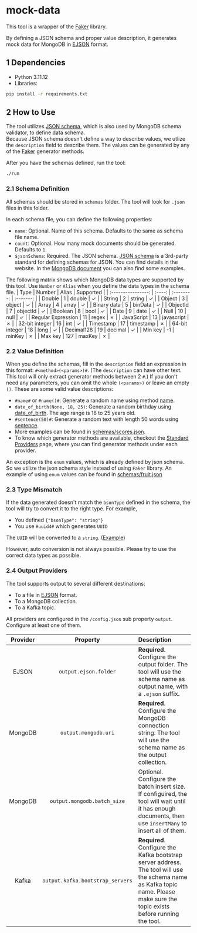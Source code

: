 # mock-data
This tool is a wrapper of the [Faker](https://faker.readthedocs.io/en/stable/index.html) library.

By defining a JSON schema and proper value description, it generates mock data for MongoDB in [EJSON](https://www.mongodb.com/docs/manual/reference/mongodb-extended-json/) format.

## 1 Dependencies
- Python 3.11.12
- Libraries:
```bash
pip install -r requirements.txt
```

## 2 How to Use
The tool utilizes [JSON schema](https://json-schema.org/), which is also used by MongoDB schema validator, to define data schema.  
Because JSON schema doesn't define a way to describe values, we utlize the `description` field to describe them. The values can be generated by any of the [Faker](https://faker.readthedocs.io/en/stable/index.html) generator methods.

After you have the schemas defined, run the tool:
```bash
./run
```

### 2.1 Schema Definition
All schemas should be stored in `schemas` folder. The tool will look for `.json` files in this folder.

In each schema file, you can define the following properties:
- `name`: Optional. Name of this schema. Defaults to the same as schema file name.
- `count`: Optional. How many mock documents should be generated. Defaults to `1`.
- `$jsonSchema`: Required. The JSON schema. [JSON schema](https://json-schema.org/) is a 3rd-party standard for defining schemas for JSON. You can find details in the website. In the [MongoDB document](https://www.mongodb.com/docs/manual/reference/operator/query/jsonSchema/) you can also find some examples.

The following matrix shows which MongoDB data types are supported by this tool. Use `Number` or `Alias` when you define the data types in the schema file.
|        Type        | Number |   Alias    | Supported |
| :----------------: | :----: | :--------: | :-------: |
|       Double       |   1    |   double   |  &check;  |
|       String       |   2    |   string   |  &check;  |
|       Object       |   3    |   object   |  &check;  |
|       Array        |   4    |   array    |  &check;  |
|    Binary data     |   5    |  binData   |  &check;  |
|      ObjectId      |   7    |  objectId  |  &check;  |
|      Boolean       |   8    |    bool    |  &check;  |
|        Date        |   9    |    date    |  &check;  |
|        Null        |   10   |    null    |  &check;  |
| Regular Expression |   11   |   regex    |  &cross;  |
|     JavaScript     |   13   | javascript |  &cross;  |
|   32-bit integer   |   16   |    int     |  &check;  |
|     Timestamp      |   17   | timestamp  |  &cross;  |
|   64-bit integer   |   18   |    long    |  &check;  |
|     Decimal128     |   19   |  decimal   |  &check;  |
|      Min key       |   -1   |   minKey   |  &cross;  |
|      Max key       |  127   |   maxKey   |  &cross;  |

### 2.2 Value Definition
When you define the schemas, fill in the `description` field an expression in this format: `#<method>(<params>)#`. (The `description` can have other text. This tool will only extract generator methods between 2 `#`.) If you don't need any parameters, you can omit the whole `(<params>)` or leave an empty `()`. These are some valid value descriptions:
- `#name#` or `#name()#`: Generate a random name using method [name](https://faker.readthedocs.io/en/stable/providers/faker.providers.person.html#faker.providers.person.Provider.name).
- `date_of_birth(None, 18, 25)`: Generate a random birthday using [date_of_birth](https://faker.readthedocs.io/en/stable/providers/faker.providers.date_time.html#faker.providers.date_time.Provider.date_of_birth). The age range is 18 to 25 years old.
- `#sentence(50)#`: Generate a random text with length 50 words using [sentence](https://faker.readthedocs.io/en/stable/providers/faker.providers.lorem.html#faker.providers.lorem.Provider.sentence).
- More examples can be found in [schemas/scores.json](https://github.com/zhangyaoxing/mock-data/blob/main/schemas/scores.json).
- To know which generator methods are available, checkout the [Standard Providers](https://faker.readthedocs.io/en/stable/providers.html) page, where you can find generator methods under each provider.

An exception is the `enum` values, which is already defined by json schema. So we utilize the json schema style instead of using `Faker` library. An example of using `enum` values can be found in [schemas/fruit.json](https://github.com/zhangyaoxing/mock-data/blob/main/schemas/fruit.json)

### 2.3 Type Mismatch
If the data generated doesn't match the `bsonType` defined in the schema, the tool will try to convert it to the right type. For example,
- You defined `{"bsonType": "string"}`
- You use `#uuid4#` which generates `UUID`

The `UUID` will be converted to a `string`. ([Example](https://github.com/zhangyaoxing/mock-data/blob/main/schemas/scores.json#L11-L14))

However, auto conversion is not always possible. Please try to use the correct data types as possible.

### 2.4 Output Providers
The tool supports output to several different destinations:
- To a file in [EJSON](https://www.mongodb.com/docs/manual/reference/mongodb-extended-json/) format.
- To a MongoDB collection.
- To a Kafka topic.

All providers are configured in the `/config.json` sub property `output`. Configure at least one of them.

| Provider |             Property             | Description                                                                                                                                                                   |
| :------: | :------------------------------: | :---------------------------------------------------------------------------------------------------------------------------------------------------------------------------- |
|  EJSON   |      `output.ejson.folder`       | **Required**. Configure the output folder. The tool will use the schema name as output name, with a `.ejson` suffix.                                                          |
| MongoDB  |       `output.mongodb.uri`       | **Required**. Configure the MongoDB connection string. The tool will use the schema name as the output collection.                                                            |
| MongoDB  |   `output.mongodb.batch_size`    | Optional. Configure the batch insert size. <br />If configuired, the tool will wait until it has enough documents, then use `insertMany` to insert all of them.               |
|  Kafka   | `output.kafka.bootstrap_servers` | **Required**. Configure the Kafka bootstrap server address. The tool will use the schema name as Kafka topic name. Please make sure the topic exists before running the tool. |